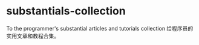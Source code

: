 # substantials-collection
To the programmer's substantial articles and tutorials collection 给程序员的实用文章和教程合集。
